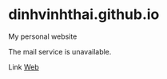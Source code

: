 # dinhvinhthai.github.io
<p>My personal website</p>
<p>The mail service is unavailable.</p>
<p>Link <a href="https://dinhvinhthai.github.io/">Web</a></p>
